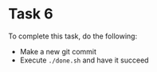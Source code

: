 # Task 6

To complete this task, do the following:

*   Make a new git commit 
*   Execute `./done.sh` and have it succeed
